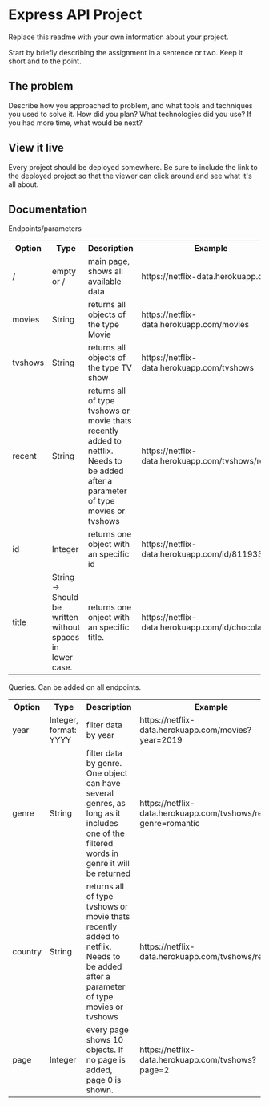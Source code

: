 # Express API Project

Replace this readme with your own information about your project.

Start by briefly describing the assignment in a sentence or two. Keep it short and to the point.

## The problem

Describe how you approached to problem, and what tools and techniques you used to solve it. How did you plan? What
technologies did you use? If you had more time, what would be next?

## View it live

Every project should be deployed somewhere. Be sure to include the link to the deployed project so that the viewer can
click around and see what it's all about.

## Documentation

<table style="width:100%">
    Endpoints/parameters
    <tr>
        <th>Option</th>
        <th>Type</th>
        <th>Description</th>
        <th>Example</th>
    </tr>
    <tr>
        <td>/</td>
        <td>empty or /</td>
        <td>main page, shows all available data</td>
        <td>https://netflix-data.herokuapp.com/</td>
    </tr>
    <tr>
        <td>movies</td>
         <td>String</td>        
         <td>returns all objects of the type Movie</td>
        <td>https://netflix-data.herokuapp.com/movies</td>
    </tr>
    <tr>
        <td>tvshows</td>
        <td>String</td> 
        <td>returns all objects of the type TV show</td>
        <td>https://netflix-data.herokuapp.com/tvshows</td>
    </tr>
    <tr>
        <td>recent</td>
        <td>String</td> 
        <td>returns all of type tvshows or movie thats recently added to netflix. Needs to be added after a parameter of type movies or tvshows</td>
        <td>https://netflix-data.herokuapp.com/tvshows/recent</td>
    </tr>
    <tr>
        <td>id</td>
        <td>Integer</td> 
        <td>returns one object with an specific id</td>
        <td>https://netflix-data.herokuapp.com/id/81193313</td>
    </tr>
    <tr>
        <td>title</td>
        <td>String -> Should be written without spaces in lower case.</td> 
        <td>returns one onject with an specific title. </td>
        <td>https://netflix-data.herokuapp.com/id/chocolate</td>
    </tr>
</table>

<table style="width:100%">
    Queries. Can be added on all endpoints.
    <tr>
        <th>Option</th>
        <th>Type</th>
        <th>Description</th>
        <th>Example</th>
    </tr>
    <tr>
        <td>year</td>
        <td>Integer, format: YYYY</td>
        <td>filter data by year</td>
        <td>https://netflix-data.herokuapp.com/movies?year=2019</td>
    </tr>
    <tr>
        <td>genre</td>
        <td>String</td>
        <td>filter data by genre. One object can have several genres, as long as it includes one of the filtered words in genre it will be returned</td>
        <td>https://netflix-data.herokuapp.com/tvshows/recent?genre=romantic</td>
    </tr>
      <tr>
        <td>country</td>
        <td>String</td>
        <td>returns all of type tvshows or movie thats recently added to netflix. Needs to be added after a parameter of type movies or tvshows</td>
        <td>https://netflix-data.herokuapp.com/tvshows/recent</td>
    </tr>
    <tr>
        <td>page</td>
        <td>Integer</td>
        <td>every page shows 10 objects. If no page is added, page 0 is shown.</td>
        <td>https://netflix-data.herokuapp.com/tvshows?page=2</td>
    </tr>
</table>